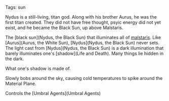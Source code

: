 Tags: sun

Nydus is a still-living, titan god. Along with his brother Aurus, he was the first titan created. They did not have free thought, psyic energy did not yet exist, and he became the Black Sun, up above Malstaris.

The [black sun](Nydus, the Black Sun) that illuminates all of [malstaris](Malstaris). Like [Aurus](Aurus, the White Sun), [Nydus](Nydus, the Black Sun) never sets. The light cast from [Nydus](Nydus, the Black Sun) is a dark illumination that barely illuminates one's [shadow](Life and Death). Many things lie hidden in the dark. 

What one's shadow is made of.

Slowly bobs around the sky, causing cold temperatures to spike around the Material Plane.

Controls the [Umbral Agents](Umbral Agents)